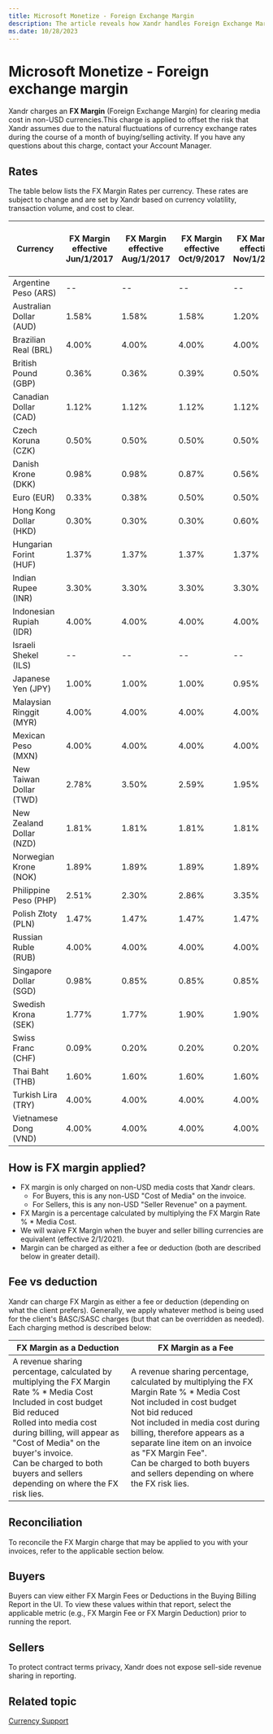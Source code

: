 ```yaml
---
title: Microsoft Monetize - Foreign Exchange Margin
description: The article reveals how Xandr handles Foreign Exchange Margin (FX Margin) to mitigate currency risks in non-USD media costs during monthly transactions.
ms.date: 10/28/2023
---
```


# Microsoft Monetize - Foreign exchange margin

Xandr charges an **FX Margin** (Foreign Exchange Margin) for clearing media cost in non-USD currencies.This charge is applied to offset the risk that Xandr assumes
due to the natural fluctuations of currency exchange rates during the course of a month of buying/selling activity. If you have any questions
about this charge, contact your Account Manager.

## Rates

The table below lists the FX Margin Rates per currency. These rates are subject to change and are set by Xandr based on currency volatility, transaction volume, and cost to clear.

| Currency | FX Margin effective Jun/1/2017 | FX Margin effective Aug/1/2017 | FX Margin effective Oct/9/2017 | FX Margin effective Nov/1/2017 | FX Margin effective Jan/10/2018 | FX Margin effective Jan/29/2018 | FX Margin effective June 1, 2018 | FX Margin effective Feb 1st, 2021 | FX Margin effective Mar 13, 2021 |
|--|--|--|--|--|--|--|--|--|--|
| Argentine Peso (ARS) | -- | -- | -- | -- | -- | -- | -- | 15.00% | 0.00% |
| Australian Dollar (AUD) | 1.58% | 1.58% | 1.58% | 1.20% | 1.20% | 1.77% | 1.27% | 3.60% | 1.80% |
| Brazilian Real (BRL) | 4.00% | 4.00% | 4.00% | 4.00% | 4.00% | 4.00% | 4.00% | 8.00% | 3.90% |
| British Pound (GBP) | 0.36% | 0.36% | 0.39% | 0.50% | 0.62% | 1.71% | 0.99% | 3.90% | 2.00% |
| Canadian Dollar (CAD) | 1.12% | 1.12% | 1.12% | 1.12% | 1.21% | 1.98% | 1.46% | 3.10% | 1.70% |
| Czech Koruna (CZK) | 0.50% | 0.50% | 0.50% | 0.50% | 0.74% | 0.74% | 0.74% | 4.00% | 0.93% |
| Danish Krone (DKK) | 0.98% | 0.98% | 0.87% | 0.56% | 0.80% | 1.44% | 0.69% | 3.10% | 1.10% |
| Euro (EUR) | 0.33% | 0.38% | 0.50% | 0.50% | 0.50% | 0.95% | 0.67% | 3.10% | 1.10% |
| Hong Kong Dollar (HKD) | 0.30% | 0.30% | 0.30% | 0.60% | 0.42% | 0.42% | 0.34% | 0.30% | 0.30% |
| Hungarian Forint (HUF) | 1.37% | 1.37% | 1.37% | 1.37% | 1.37% | 1.37% | 1.37% | 5.20% | 1.71% |
| Indian Rupee (INR) | 3.30% | 3.30% | 3.30% | 3.30% | 3.30% | 3.30% | 3.30% | 4.20% | 2.70% |
| Indonesian Rupiah (IDR) | 4.00% | 4.00% | 4.00% | 4.00% | 4.00% | 4.00% | 4.00% | 4.10% | 2.90% |
| Israeli Shekel (ILS) | -- | -- | -- | -- | -- | -- | -- | 0.00% | 0.00% |
| Japanese Yen (JPY) | 1.00% | 1.00% | 1.00% | 0.95% | 1.00% | 1.00% | 1.00% | 2.60% | 1.00% |
| Malaysian Ringgit (MYR) | 4.00% | 4.00% | 4.00% | 4.00% | 4.00% | 4.00% | 4.00% | 4.00% | 4.00% |
| Mexican Peso (MXN) | 4.00% | 4.00% | 4.00% | 4.00% | 4.00% | 4.00% | 4.00% | 7.30% | 3.60% |
| New Taiwan Dollar (TWD) | 2.78% | 3.50% | 2.59% | 1.95% | 1.42% | 1.42% | 2.86% | 2.20% | 0.70% |
| New Zealand Dollar (NZD) | 1.81% | 1.81% | 1.81% | 1.81% | 1.81% | 1.81% | 1.35% | 4.30% | 2.20% |
| Norwegian Krone (NOK) | 1.89% | 1.89% | 1.89% | 1.89% | 1.89% | 1.89% | 1.63% | 4.70% | 2.10% |
| Philippine Peso (PHP) | 2.51% | 2.30% | 2.86% | 3.35% | 3.35% | 3.35% | 3.35% | 3.35% | 3.35% |
| Polish Złoty (PLN) | 1.47% | 1.47% | 1.47% | 1.47% | 1.47% | 1.47% | 1.16% | 4.30% | 1.70% |
| Russian Ruble (RUB) | 4.00% | 4.00% | 4.00% | 4.00% | 4.00% | 4.00% | 4.00% | 7.90% | 4.10% |
| Singapore Dollar (SGD) | 0.98% | 0.85% | 0.85% | 0.85% | 0.85% | 0.85% | 1.07% | 2.30% | 0.90% |
| Swedish Krona (SEK) | 1.77% | 1.77% | 1.90% | 1.90% | 1.90% | 1.90% | 1.90% | 4.40% | 2.38% |
| Swiss Franc (CHF) | 0.09% | 0.20% | 0.20% | 0.20% | 0.20% | 0.33% | 0.33% | 3.50% | 0.41% |
| Thai Baht (THB) | 1.60% | 1.60% | 1.60% | 1.60% | 1.60% | 1.60% | 1.05% | 4.50% | 2.00% |
| Turkish Lira (TRY) | 4.00% | 4.00% | 4.00% | 4.00% | 4.00% | 4.00% | 4.00% | 9.40% | 3.60% |
| Vietnamese Dong (VND) | 4.00% | 4.00% | 4.00% | 4.00% | 4.00% | 4.00% | 4.00% | 2.10% | 2.30% |

## How is FX margin applied?

- FX margin is only charged on non-USD media costs that Xandr clears.
  - For Buyers, this is any non-USD "Cost of Media" on the invoice.
  - For Sellers, this is any non-USD "Seller Revenue" on a payment.
- FX Margin is a percentage calculated by multiplying the FX Margin Rate % \* Media Cost.
- We will waive FX Margin when the buyer and seller billing currencies are equivalent (effective 2/1/2021).
- Margin can be charged as either a fee or deduction (both are described below in greater detail).

## Fee vs deduction

Xandr can charge FX Margin as either a fee or deduction (depending on what the client prefers). Generally, we apply whatever method is being used for the client's BASC/SASC charges (but that can be overridden as needed). Each charging method is described below:

| FX Margin as a Deduction | FX Margin as a Fee |
|--|--|
| A revenue sharing percentage, calculated by multiplying the FX Margin Rate % * Media Cost<br>Included in cost budget<br>Bid reduced<br>Rolled into media cost during billing, will appear as "Cost of Media" on the buyer's invoice.<br>Can be charged to both buyers and sellers depending on where the FX risk lies. | A revenue sharing percentage, calculated by multiplying the FX Margin Rate % * Media Cost<br>Not included in cost budget<br>Not bid reduced<br>Not included in media cost during billing, therefore appears as a separate line item on an invoice as "FX Margin Fee".<br>Can be charged to both buyers and sellers depending on where the FX risk lies. |

## Reconciliation

To reconcile the FX Margin charge that may be applied to you with your invoices, refer to the applicable section below.

## Buyers

Buyers can view either FX Margin Fees or Deductions in the Buying Billing Report in the UI. To view these values within that report,
select the applicable metric (e.g., FX Margin
Fee or FX Margin Deduction)
prior to running the report.

## Sellers

To protect contract terms privacy, Xandr does not expose sell-side revenue sharing in reporting.

## Related topic

[Currency Support](currency-support.md)
